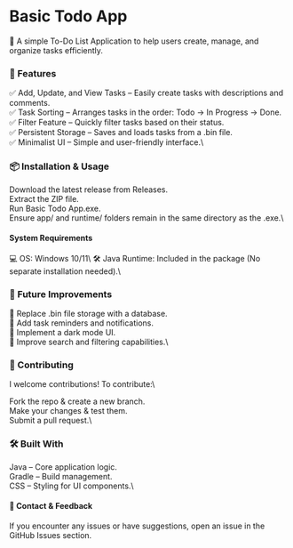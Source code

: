 # Basic Todo App 
🚀 A simple To-Do List Application to help users create, manage, and organize tasks efficiently.



### 📝 Features 
✅ Add, Update, and View Tasks – Easily create tasks with descriptions and comments.\
✅ Task Sorting – Arranges tasks in the order: Todo → In Progress → Done.\
✅ Filter Feature – Quickly filter tasks based on their status.\
✅ Persistent Storage – Saves and loads tasks from a .bin file.\
✅ Minimalist UI – Simple and user-friendly interface.\

### 📦 Installation & Usage
Download the latest release from Releases.\
Extract the ZIP file.\
Run Basic Todo App.exe.\
Ensure app/ and runtime/ folders remain in the same directory as the .exe.\
#### System Requirements
💻 OS: Windows 10/11\ 
🛠 Java Runtime: Included in the package (No separate installation needed).\

### 🔧 Future Improvements
🔹 Replace .bin file storage with a database.\
🔹 Add task reminders and notifications.\
🔹 Implement a dark mode UI.\
🔹 Improve search and filtering capabilities.\

### 🤝 Contributing
I welcome contributions! To contribute:\ 

Fork the repo & create a new branch.\
Make your changes & test them.\
Submit a pull request.\
### 🛠 Built With
Java – Core application logic.\
Gradle – Build management.\
CSS – Styling for UI components.\

#### 📩 Contact & Feedback
If you encounter any issues or have suggestions, open an issue in the GitHub Issues section.
